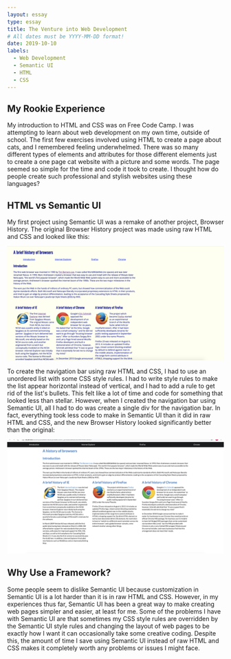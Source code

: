 ```yaml
---
layout: essay
type: essay
title: The Venture into Web Development
# All dates must be YYYY-MM-DD format!
date: 2019-10-10
labels:
  - Web Development
  - Semantic UI
  - HTML
  - CSS
---
```


## My Rookie Experience 
My introduction to HTML and CSS was on Free Code Camp. 
I was attempting to learn about web development on my own time, outside of school. 
The first few exercises involved using HTML to create a page about cats, and I remembered feeling underwhelmed. 
There was so many different types of elements and attributes for those different elements just to create a one page cat website with a picture and some words.
The page seemed so simple for the time and code it took to create.
I thought how do people create such professional and stylish websites using these languages? 

## HTML vs Semantic UI
My first project using Semantic UI was a remake of another project, Browser History. 
The original Browser History project was made using raw HTML and CSS and looked like this:

<img alt="BH Using Raw HTML and CSS" src="../images/BH-Raw-HTML.png" width="600px">

To create the navigation bar using raw HTML and CSS, I had to use an unordered list with some CSS style rules.
I had to write style rules to make the list appear horizontal instead of vertical, and I had to add a rule to get rid of the list's bullets.
This felt like a lot of time and code for something that looked less than stellar.
However, when I created the navigation bar using Semantic UI, all I had to do was create a single div for the navigation bar. 
In fact, everything took less code to make in Semantic UI than it did in raw HTML and CSS, and the new Browser History looked significantly better than the original:

<img alt="BH Using Semantic UI" src="../images/BH-Semantic.png" width="600px">

## Why Use a Framework? 
Some people seem to dislike Semantic UI because customization in Semantic UI is a lot harder than it is in raw HTML and CSS. 
However, in my experiences thus far, Semantic UI has been a great way to make creating web pages simpler and easier, at least for me. 
Some of the problems I have with Semantic UI are that sometimes my CSS style rules are overridden by the Semantic UI style rules and changing the layout of web pages to be exactly how I want it can occasionally take some creative coding. 
Despite this, the amount of time I save using Semantic UI instead of raw HTML and CSS makes it completely worth any problems or issues I might face. 
